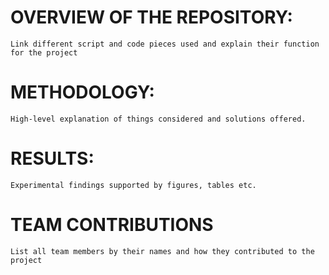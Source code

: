 # OVERVIEW OF THE REPOSITORY:

    Link different script and code pieces used and explain their function for the project

# METHODOLOGY:

    High-level explanation of things considered and solutions offered.

# RESULTS:

    Experimental findings supported by figures, tables etc.

# TEAM CONTRIBUTIONS

    List all team members by their names and how they contributed to the project
